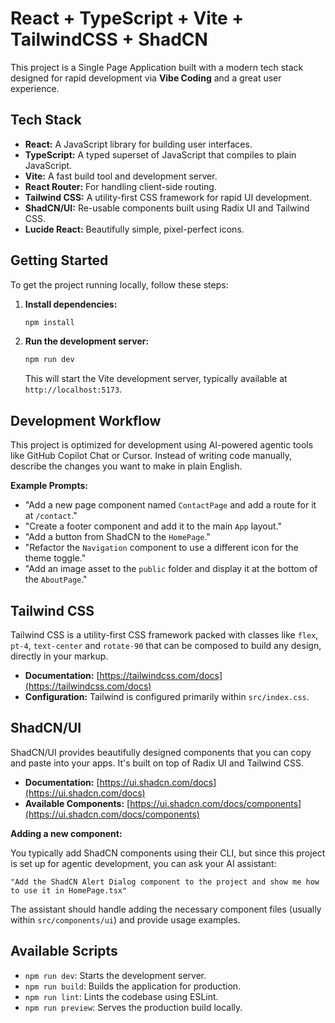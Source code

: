 # React + TypeScript + Vite + TailwindCSS + ShadCN

This project is a Single Page Application built with a modern tech stack designed for rapid development via **Vibe Coding** and a great user experience.

## Tech Stack

- **React:** A JavaScript library for building user interfaces.
- **TypeScript:** A typed superset of JavaScript that compiles to plain JavaScript.
- **Vite:** A fast build tool and development server.
- **React Router:** For handling client-side routing.
- **Tailwind CSS:** A utility-first CSS framework for rapid UI development.
- **ShadCN/UI:** Re-usable components built using Radix UI and Tailwind CSS.
- **Lucide React:** Beautifully simple, pixel-perfect icons.

## Getting Started

To get the project running locally, follow these steps:

1.  **Install dependencies:**
    ```bash
    npm install
    ```
2.  **Run the development server:**
    ```bash
    npm run dev
    ```
    This will start the Vite development server, typically available at `http://localhost:5173`.

## Development Workflow

This project is optimized for development using AI-powered agentic tools like GitHub Copilot Chat or Cursor. Instead of writing code manually, describe the changes you want to make in plain English.

**Example Prompts:**

- "Add a new page component named `ContactPage` and add a route for it at `/contact`."
- "Create a footer component and add it to the main `App` layout."
- "Add a button from ShadCN to the `HomePage`."
- "Refactor the `Navigation` component to use a different icon for the theme toggle."
- "Add an image asset to the `public` folder and display it at the bottom of the `AboutPage`."

## Tailwind CSS

Tailwind CSS is a utility-first CSS framework packed with classes like `flex`, `pt-4`, `text-center` and `rotate-90` that can be composed to build any design, directly in your markup.

- **Documentation:** [https://tailwindcss.com/docs](https://tailwindcss.com/docs)
- **Configuration:** Tailwind is configured primarily within `src/index.css`.

## ShadCN/UI

ShadCN/UI provides beautifully designed components that you can copy and paste into your apps. It's built on top of Radix UI and Tailwind CSS.

- **Documentation:** [https://ui.shadcn.com/docs](https://ui.shadcn.com/docs)
- **Available Components:** [https://ui.shadcn.com/docs/components](https://ui.shadcn.com/docs/components)

**Adding a new component:**

You typically add ShadCN components using their CLI, but since this project is set up for agentic development, you can ask your AI assistant:

```
"Add the ShadCN Alert Dialog component to the project and show me how to use it in HomePage.tsx"
```

The assistant should handle adding the necessary component files (usually within `src/components/ui`) and provide usage examples.

## Available Scripts

- `npm run dev`: Starts the development server.
- `npm run build`: Builds the application for production.
- `npm run lint`: Lints the codebase using ESLint.
- `npm run preview`: Serves the production build locally.
